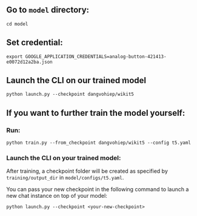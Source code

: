 ## Go to `model` directory:
```cd model```

## Set credential:
```export GOOGLE_APPLICATION_CREDENTIALS=analog-button-421413-e0072d12a2ba.json```

## Launch the CLI on our trained model
```python launch.py --checkpoint dangvohiep/wikit5```

## If you want to further train the model yourself:

### Run:
```python train.py --from_checkpoint dangvohiep/wikit5 --config t5.yaml```

### Launch the CLI on your trained model:

After training, a checkpoint folder will be created as specified by 
`training/output_dir` in `model/configs/t5.yaml`. 

You can pass your new checkpoint in the following command to launch a new chat instance on top of your model:

```python launch.py --checkpoint <your-new-checkpoint>```

